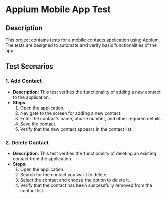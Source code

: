 # Appium Mobile App Test

## Description

This project contains tests for a mobile contacts application using Appium. The tests are designed to automate and verify basic functionalities of the app.

## Test Scenarios

### 1. Add Contact

- **Description**: This test verifies the functionality of adding a new contact to the application.
- **Steps**:
  1. Open the application.
  2. Navigate to the screen for adding a new contact.
  3. Enter the contact's name, phone number, and other required details.
  4. Save the contact.
  5. Verify that the new contact appears in the contact list.

### 2. Delete Contact

- **Description**: This test verifies the functionality of deleting an existing contact from the application.
- **Steps**:
  1. Open the application.
  2. Search for the contact you want to delete.
  3. Select the contact and choose the option to delete it.
  4. Verify that the contact has been successfully removed from the contact list.

